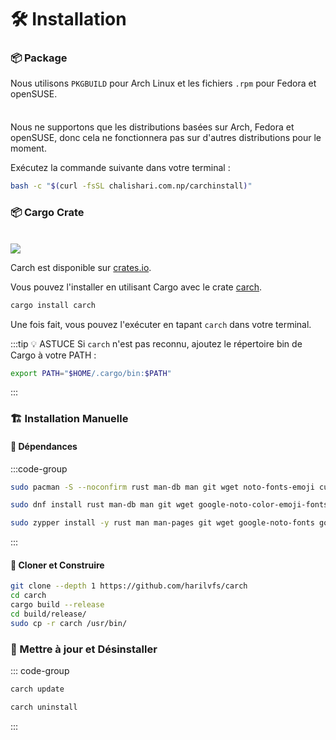 # 🛠️ Installation

### 📦 Package

Nous utilisons `PKGBUILD` pour Arch Linux et les fichiers `.rpm` pour Fedora et openSUSE.

<div class="danger custom-block" style="padding-top: 8px">

Nous ne supportons que les distributions basées sur Arch, Fedora et openSUSE, donc cela ne fonctionnera pas sur d'autres distributions pour le moment.

</div>

Exécutez la commande suivante dans votre terminal :

```sh
bash -c "$(curl -fsSL chalishari.com.np/carchinstall)"
```

### 📦 Cargo Crate

<br>

<img src="https://img.shields.io/crates/v/carch?style=for-the-badge&logo=rust&color=f5a97f&logoColor=fe640b&labelColor=171b22" >

Carch est disponible sur [crates.io](https://crates.io/).

Vous pouvez l'installer en utilisant Cargo avec le crate [carch](https://crates.io/crates/carch).

```sh
cargo install carch
```

Une fois fait, vous pouvez l'exécuter en tapant `carch` dans votre terminal.

:::tip :bulb: ASTUCE
Si `carch` n'est pas reconnu, ajoutez le répertoire bin de Cargo à votre PATH :

```sh
export PATH="$HOME/.cargo/bin:$PATH"
```

:::

### 🏗️ Installation Manuelle

#### 📜 Dépendances

:::code-group

```sh [<i class="devicon-archlinux-plain"></i> Arch]
sudo pacman -S --noconfirm rust man-db man git wget noto-fonts-emoji curl bash-completion ttf-nerd-fonts-symbols ttf-jetbrains-mono-nerd cargo
```

```sh [<i class="devicon-fedora-plain"></i> Fedora]
sudo dnf install rust man-db man git wget google-noto-color-emoji-fonts google-noto-emoji-fonts jetbrains-mono-fonts-all bash-completion-devel curl cargo -y
```

```sh [<i class="devicon-opensuse-plain"></i>  openSUSE ]
sudo zypper install -y rust man man-pages git wget google-noto-fonts google-noto-coloremoji-fonts jetbrains-mono-fonts  symbols-only-nerd-fonts bash-completion curl 
```

:::

#### 🔧 Cloner et Construire

```sh
git clone --depth 1 https://github.com/harilvfs/carch
cd carch
cargo build --release
cd build/release/
sudo cp -r carch /usr/bin/
```

### 🔄 Mettre à jour et Désinstaller

::: code-group

```sh [ 🔄 Mettre à jour ]
carch update
```

```sh [ 🗑️ Désinstaller ]
carch uninstall
```

:::